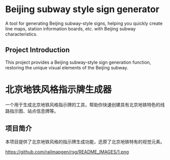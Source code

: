 # Beijing subway style sign generator
A tool for generating Beijing subway-style signs, helping you quickly create line maps, station information boards, etc. with Beijing subway characteristics.
## Project Introduction
This project provides a Beijing subway-style sign generation function, restoring the unique visual elements of the Beijing subway.

# 北京地铁风格指示牌生成器
一个用于生成北京地铁风格指示牌的工具，帮助你快速创建具有北京地铁特色的线路指示图、站点信息牌等。
## 项目简介
本项目提供了北京地铁风格的指示牌生成功能，还原了北京地铁特有的视觉元素。

https://github.com/railmapgen/rsg/README_IMAGES/1.png